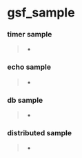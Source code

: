 # gsf_sample

### timer sample
> * 


### echo sample
> * 


### db sample
> *


### distributed sample
> *
